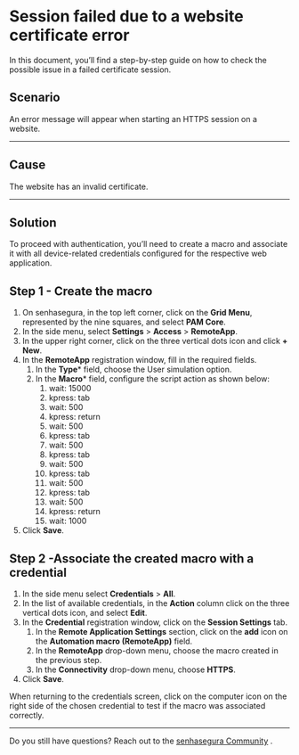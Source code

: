 # Session failed due to a website certificate error

In this document, you’ll find a step-by-step guide on how to check the possible issue in a failed certificate session.

## Scenario

An error message will appear when starting an HTTPS session on a website.

---
## Cause

The website has an invalid certificate.

---
## Solution
To proceed with authentication, you’ll need to create a macro and associate it with all device-related credentials configured for the respective web application.

## Step 1 - Create the macro

1. On senhasegura, in the top left corner, click on the **Grid Menu**, represented by the nine squares, and select **PAM Core**.
2. In the side menu, select **Settings** > **Access** > **RemoteApp**.
3. In the upper right corner, click on  the three vertical dots icon and click **+ New**.
4. In the **RemoteApp** registration window, fill in the required fields.
    1. In the **Type*** field, choose the User simulation option.
    2. In the **Macro*** field, configure the script action as shown below:
        1. wait: 15000
        2. kpress: tab
        3. wait: 500
        4. kpress: return
        5. wait: 500
        6. kpress: tab
        7. wait: 500
        8. kpress: tab
        9. wait: 500
        10. kpress: tab
        11. wait: 500
        12. kpress: tab
        13. wait: 500
        14. kpress: return
        15. wait: 1000
5. Click **Save**.

## Step 2 -Associate the created macro with a credential

1. In the side menu select **Credentials** > **All**.
2. In the list of available credentials, in the **Action** column click on the three vertical dots icon, and select **Edit**.
3. In the **Credential** registration window, click on the **Session Settings** tab.
    1. In the **Remote Application Settings** section, click on the **add** icon on the **Automation macro (RemoteApp)** field.
    2. In the **RemoteApp** drop-down menu, choose the macro created in the previous step.
    3. In the **Connectivity** drop-down menu, choose **HTTPS**.
4. Click **Save**.

When returning to the credentials screen, click on the computer icon on the right side of the chosen credential to test if the macro was associated correctly.

---
Do you still have questions? Reach out to the [senhasegura Community](https://community.senhasegura.io/) .